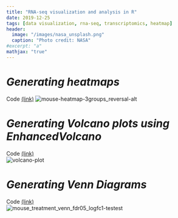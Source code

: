 ```yaml
---
title: "RNA-seq visualization and analysis in R"
date: 2019-12-25
tags: [data visualization, rna-seq, transcriptomics, heatmap]
header:
  image: "/images/nasa_unsplash.png"
  caption: "Photo credit: NASA"
#excerpt: "a"
mathjax: "true"
---
```



# *Generating heatmaps*
Code [(link)](https://github.com/jtwang1027/RNA_Seq/blob/master/heatmap-example.R)
![mouse-heatmap-3groups_reversal-alt](https://user-images.githubusercontent.com/46359281/76250075-f4907100-621a-11ea-956a-43688a2bfb2d.jpg)

    

# *Generating Volcano plots using EnhancedVolcano*
Code [(link)](https://github.com/jtwang1027/RNA_Seq/blob/master/volcano_plots-rna-seq.md)  
![volcano-plot](https://user-images.githubusercontent.com/46359281/74269596-b7969480-4cd7-11ea-9185-31b58d334bdf.png)

  
  

# *Generating Venn Diagrams*
Code [(link)](https://github.com/jtwang1027/RNA_Seq/blob/master/venn_diagram_example.Rmd)  
![mouse_treatment_venn_fdr05_logfc1-testest](https://user-images.githubusercontent.com/46359281/76251573-9913b280-621d-11ea-9ece-aacc2d2bc4cf.png)




